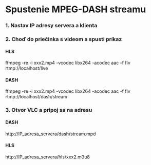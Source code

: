 # Spustenie MPEG-DASH streamu

### 1. Nastav IP adresy servera a klienta

### 2. Choď do priečinka s videom a spusti príkaz

#### HLS
ffmpeg -re -i xxx2.mp4 -vcodec libx264 -acodec aac -f flv rtmp://localhost/live
#### DASH
ffmpeg -re -i xxx2.mp4 -vcodec libx264 -acodec aac -f flv rtmp://localhost/dash/stream

### 3. Otvor VLC a pripoj sa na adresu
#### DASH
  http://IP_adresa_servera/dash/stream.mpd
#### HLS
  http://IP_adresa_servera/hls/xxx2.m3u8

